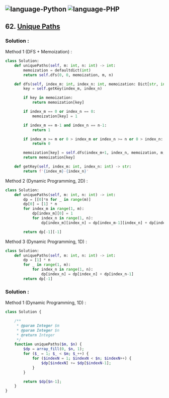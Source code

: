 ![language-Python](https://img.shields.io/badge/%20-Python-ffd43b?style=for-the-badge&logo=PYTHON)
![language-PHP](https://img.shields.io/badge/%20-PHP-acb1f9?style=for-the-badge&logo=PHP)
---

## 62. [Unique Paths](https://leetcode.com/problems/unique-paths)

### Solution :

Method 1 (DFS + Memoization) :
```python
class Solution:
    def uniquePaths(self, m: int, n: int) -> int:
        memoization = defaultdict(int)
        return self.dfs(0, 0, memoization, m, n)

    def dfs(self, index_m: int, index_n: int, memoization: Dict[str, int], m: int, n: int) -> int:
        key = self.getKey(index_m, index_n)

        if key in memoization:
            return memoization[key]

        if index_m == 0 or index_n == 0:
            memoization[key] = 1

        if index_m == m-1 and index_n == n-1:
            return 1

        if index_m >= m or 0 > index_m or index_n >= n or 0 > index_n:
            return 0

        memoization[key] = self.dfs(index_m+1, index_n, memoization, m, n) + self.dfs(index_m, index_n+1, memoization, m, n)
        return memoization[key]

    def getKey(self, index_m: int, index_n: int) -> str:
        return f'{index_m}-{index_n}'
```

Method 2 (Dynamic Programming, 2D) :
```python
class Solution:
    def uniquePaths(self, m: int, n: int) -> int:
        dp = [[0]*n for _ in range(m)]
        dp[0] = [1] * n
        for index_m in range(1, m):
            dp[index_m][0] = 1
            for index_n in range(1, n):
                dp[index_m][index_n] = dp[index_m-1][index_n] + dp[index_m][index_n-1]

        return dp[-1][-1]
```

Method 3 (Dynamic Programming, 1D) :
```python
class Solution:
    def uniquePaths(self, m: int, n: int) -> int:
        dp = [1] * n
        for _ in range(1, m):
            for index_n in range(1, n):
                dp[index_n] = dp[index_n] + dp[index_n-1]
        return dp[-1]
```

### Solution :

Method 1 (Dynamic Programming, 1D) :
```php
class Solution {

    /**
     * @param Integer $m
     * @param Integer $n
     * @return Integer
     */
    function uniquePaths($m, $n) {
        $dp = array_fill(0, $n, 1);
        for ($_ = 1; $_ < $m; $_++) {
            for ($indexN = 1; $indexN < $n; $indexN++) {
                $dp[$indexN] += $dp[$indexN-1];
            }
        }

        return $dp[$n-1];
    }
}
```
